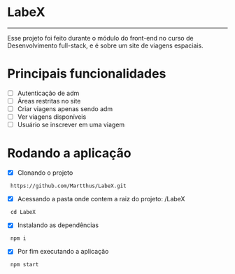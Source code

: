 # LabeX 
--------------------------------
Esse projeto foi feito durante o módulo do front-end no curso de Desenvolvimento full-stack, e é sobre um site de viagens espaciais.
# Principais funcionalidades
 - [ ] Autenticação de adm
 - [ ] Áreas restritas no site
 - [ ] Criar viagens apenas sendo adm
 - [ ] Ver viagens disponíveis
 - [ ] Usuário se inscrever em uma viagem
 
# Rodando a aplicação
 - [x] Clonando o projeto 
 ```
  https://github.com/Martthus/LabeX.git
 ```
 - [x] Acessando a pasta onde contem a raiz do projeto: /LabeX
 ```
  cd LabeX
 ```
 - [x] Instalando as dependências
 ```
  npm i
 ```
 - [x] Por fim executando a aplicação
 ```
  npm start
